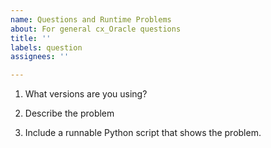 ```yaml
---
name: Questions and Runtime Problems
about: For general cx_Oracle questions
title: ''
labels: question
assignees: ''

---
```


<!--

Thank you for using cx_Oracle.

The cx_Oracle driver was renamed to python-oracledb in May 2022.  It has a new
repository at https://github.com/oracle/python-oracledb.  The installation
instructions are at:
https://python-oracledb.readthedocs.io/en/latest/user_guide/installation.html

Update to python-oracledb, if possible.

Otherwise, review the cx_Oracle user manual: https://cx-oracle.readthedocs.io/en/latest/index.html

Please answer these questions so we can help you.

Use Markdown syntax, see https://docs.github.com/github/writing-on-github/getting-started-with-writing-and-formatting-on-github/basic-writing-and-formatting-syntax

GitHub issues that are not updated for a month may be automatically closed.  Feel free to update them at any time.

-->

1. What versions are you using?

<!--

Give your database version.

Also run Python and show the output of:

    import sys
    import platform

    print("platform.platform:", platform.platform())
    print("sys.maxsize > 2**32:", sys.maxsize > 2**32)
    print("platform.python_version:", platform.python_version())

And:

    import cx_Oracle
    print("cx_Oracle.version:", cx_Oracle.version)
    print("cx_Oracle.clientversion:", cx_Oracle.clientversion())

-->

2. Describe the problem

<!-- Cut and paste text showing the command you ran.  No screenshots. -->

3. Include a runnable Python script that shows the problem.

<!--

Include all SQL needed to create the database schema.

Use a gist for long code: see https://gist.github.com/

Format code by using three backticks on a line before and after code snippets, for example:

```
import cx_Oracle
```

-->
